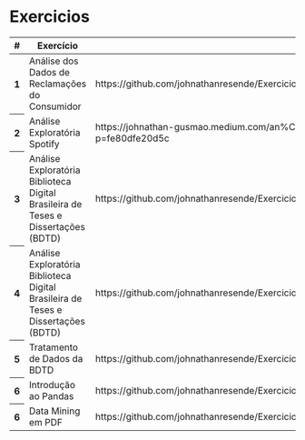 # Exercicios

<table class="table">
  <thead>
    <tr>
      <th scope="col">#</th>
      <th scope="col">Exercício</th>
      <th scope="col">Link</th>
    </tr>
  </thead>
  <tbody>
    <tr>
      <th scope="row">1</th>
      <td>Análise dos Dados de Reclamações do Consumidor</td>
      <td>https://github.com/johnathanresende/Exercicios/blob/master/An%C3%A1lise_Explorat%C3%B3ria_2019_2_Semestre.ipynb</td>
    </tr>
    <tr>
      <th scope="row">2</th>
      <td>Análise Exploratória Spotify</td>
      <td>https://johnathan-gusmao.medium.com/an%C3%A1lise-explorat%C3%B3ria-dados-playlist-spotify-fe80dfe20d5c?p=fe80dfe20d5c</td>
    </tr>
    <tr>
      <th scope="row">3</th>
      <td>Análise Exploratória Biblioteca Digital Brasileira de Teses e Dissertações (BDTD)</td>
      <td>https://github.com/johnathanresende/Exercicios/blob/master/bdtd_CI.ipynb</td>
    </tr>
    <tr>
      <th scope="row">4</th>
      <td>Análise Exploratória Biblioteca Digital Brasileira de Teses e Dissertações (BDTD)</td>
      <td>https://github.com/johnathanresende/Exercicios/blob/master/bdtd_CI.ipynb</td>
    </tr>
    <tr>
      <th scope="row">5</th>
      <td>Tratamento de Dados da BDTD</td>
      <td>https://github.com/johnathanresende/Exercicios/blob/master/exercicio_bdtd.ipynb</td>
    </tr>
    <tr>
      <th scope="row">6</th>
      <td>Introdução ao Pandas</td>
      <td>https://github.com/johnathanresende/Exercicios/blob/master/intro_pandas.ipynb</td>
    </tr>
    <tr>
      <th scope="row">6</th>
      <td>Data Mining em PDF</td>
      <td>https://github.com/johnathanresende/Exercicios/blob/master/pdf_mining.ipynb</td>
    </tr>
  </tbody>
</table>
